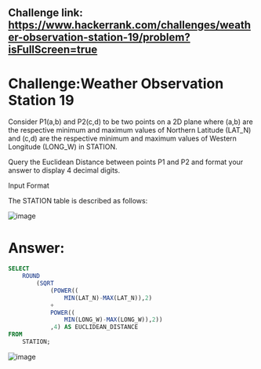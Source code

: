 ## Challenge link: https://www.hackerrank.com/challenges/weather-observation-station-19/problem?isFullScreen=true

# Challenge:Weather Observation Station 19

Consider P1(a,b) and P2(c,d) to be two points on a 2D plane where (a,b) are the respective minimum and maximum values of Northern Latitude (LAT_N) and (c,d) are the respective minimum and maximum values of Western Longitude (LONG_W) in STATION.

Query the Euclidean Distance between points P1 and P2 and format your answer to display 4 decimal digits.

Input Format

The STATION table is described as follows:

![image](https://github.com/user-attachments/assets/7fba6379-1f8b-4caf-a1ac-b54d538a0f3e)


# Answer:

``` sql
SELECT 
    ROUND
        (SQRT
            (POWER((
                MIN(LAT_N)-MAX(LAT_N)),2) 
            + 
            POWER((
                MIN(LONG_W)-MAX(LONG_W)),2))
            ,4) AS EUCLIDEAN_DISTANCE
FROM 
    STATION;
```

![image](https://github.com/user-attachments/assets/9a080ac1-6f45-404d-9bd8-033da9173e39)

